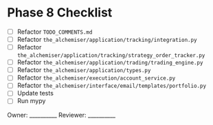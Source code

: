 # Phase 8 Checklist

- [ ] Refactor `TODO_COMMENTS.md`
- [ ] Refactor `the_alchemiser/application/tracking/integration.py`
- [ ] Refactor `the_alchemiser/application/tracking/strategy_order_tracker.py`
- [ ] Refactor `the_alchemiser/application/trading/trading_engine.py`
- [ ] Refactor `the_alchemiser/application/types.py`
- [ ] Refactor `the_alchemiser/execution/account_service.py`
- [ ] Refactor `the_alchemiser/interface/email/templates/portfolio.py`
- [ ] Update tests
- [ ] Run mypy

Owner: __________
Reviewer: __________
